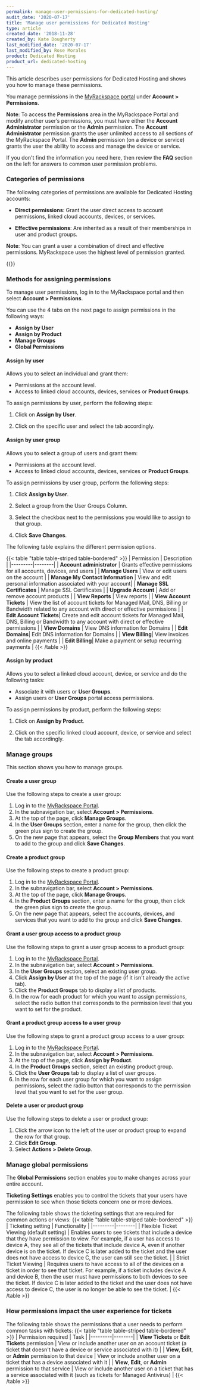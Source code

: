 ```yaml
---
permalink: manage-user-permissions-for-dedicated-hosting/
audit_date: '2020-07-17'
title: 'Manage user permissions for Dedicated Hosting'
type: article
created_date: '2018-11-28'
created_by: Kate Dougherty
last_modified_date: '2020-07-17'
last_modified_by: Rose Morales
product: Dedicated Hosting
product_url: dedicated-hosting
---
```


This article describes user permissions for Dedicated Hosting and shows you
how to manage these permissions.

You manage permissions in the [MyRackspace
portal](https://login.rackspace.com) under **Account > Permissions**.

**Note**: To access the **Permissions** area in the MyRackspace Portal and
modify another user’s permissions, you must have either the **Account
Administrator** permission or the **Admin** permission. The **Account
Administrator** permission grants the user unlimited access to all sections of
the MyRackspace Portal. The **Admin** permission (on a device or service)
grants the user the ability to access and manage the device or service.

If you don't find the information you need here, then review the **FAQ** section on the left
for answers to common user permission problems.

### Categories of permissions

The following categories of permissions are available for Dedicated Hosting
accounts:

- **Direct permissions**: Grant the user direct access to
  account permissions, linked cloud accounts, devices, or services.

- **Effective permissions**: Are inherited as a result of their memberships in user and product groups.

**Note**: You can grant a user a combination of direct and effective
permissions. MyRackspace uses the highest level of permission granted.

{{<image src="photo_1" alt="" title="">}}

### Methods for assigning permissions
To manage user permissions, log in to the MyRackspace
portal and then select **Account > Permissions**.

You can use the 4 tabs on the next page to assign permissions in the following ways:

- **Assign by User**
- **Assign by Product**
- **Manage Groups**
- **Global Permissions**

#### Assign by user

Allows you to select an individual and grant them:

- Permissions at the account level.
- Access to linked cloud accounts, devices, services or **Product Groups**.

To assign permissions by user, perform the following steps:

1. Click on **Assign by User**.

2. Click on the specific user and select the tab accordingly.

#### Assign by user group

Allows you to select a group of users and grant them:

- Permissions at the account level.
- Access to linked cloud accounts, devices, services or **Product Groups**.

To assign permissions by user group, perform the following steps:

1. Click **Assign by User**.

2. Select a group from the User Groups Column.

3. Select the checkbox next to the permissions you would like to assign to that group.

4. Click **Save Changes**.

The following table explains the different
permission options.


{{< table "table  table-striped table-bordered" >}}
| Permission | Description |
|---------|--------|
| <b>Account administrator</b> | Grants effective permissions for all accounts, devices, and users |
| <b>Manage Users</b> | View or edit users on the account |
| <b>Manage My Contact Information</b> | View and edit personal information associated with your account|
| <b>Manage SSL Certificates</b> | Manage SSL Certificates     |
| <b>Upgrade Account</b> | Add or remove account products   |
| <b>View Reports</b> | View reports    |
| <b>View Account Tickets</b> | View the list of account tickets for Managed Mail, DNS, Billing or Bandwidth related to any account with direct or effective permissions |
| <b>Edit Account Tickets</b>| Create and edit account tickets for Managed Mail, DNS, Billing or Bandwidth to any account with direct or effective permissions  |
| <b>View Domains</b> | View DNS information for Domains  |
| <b>Edit Domains</b>|  Edit DNS information for Domains |
| <b>View Billing</b>| View invoices and online payments |
| <b>Edit Billing</b>| Make a payment or setup recurring payments |
{{< /table >}}

#### Assign by product

Allows you to select a linked cloud account, device, or service and do the following tasks:

- Associate it with users or **User Groups**.
- Assign users or **User Groups** portal access permissions.

To assign permissions by product, perform the following steps:

1. Click on **Assign by Product**.

2. Click on the specific linked cloud account, device, or service and select the tab accordingly.

### Manage groups

This section shows you how to manage groups.

#### Create a user group

Use the following steps to create a user group:

1. Log in to the [MyRackspace Portal](https://login.rackspace.com).
2. In the subnavigation bar, select **Account > Permissions**.
3. At the top of the page, click **Manage Groups**.
4. In the **User Groups** section, enter a name for the group, then click the
   green plus sign to create the group.
5. On the new page that appears, select the **Group Members** that you want to
   add to the group and click **Save Changes**.

#### Create a product group

Use the following steps to create a product group:

1. Log in to the [MyRackspace Portal](https://login.rackspace.com).
2. In the subnavigation bar, select **Account > Permissions**.
3. At the top of the page, click **Manage Groups**.
4. In the **Product Groups** section, enter a name for the group, then click
   the green plus sign to create the group.
5. On the new page that appears, select the accounts, devices, and services
   that you want to add to the group and click **Save Changes**.

#### Grant a user group access to a product group

Use the following steps to grant a user group access to a product group:

1. Log in to the [MyRackspace Portal](https://login.rackspace.com).
2. In the subnavigation bar, select **Account > Permissions**.
3. In the **User Groups** section, select an existing user group.
4. Click **Assign by User** at the top of the page (if it isn't already the
   active tab).
5. Click the **Product Groups** tab to display a list of products.
6. In the row for each product for which you want to assign permissions,
   select the radio button that corresponds to the permission level that you
   want to set for the product.

#### Grant a product group access to a user group

Use the following steps to grant a product group access to a user group:

1. Log in to the [MyRackspace Portal](https://login.rackspace.com).
2. In the subnavigation bar, select **Account > Permissions**.
3. At the top of the page, click **Assign by Product**.
4. In the **Product Groups** section, select an existing product group.
5. Click the **User Groups** tab to display a list of user groups.
6. In the row for each user group for which you want to assign permissions,
   select the radio button that corresponds to the permission level that you
   want to set for the user group.

#### Delete a user or product group

Use the following steps to delete a user or product group:

1. Click the arrow icon to the left of the user or product group to expand the row for that group.
2. Click **Edit Group**.
3. Select **Actions > Delete Group**.

### Manage global permissions

The **Global Permissions** section enables you to make changes across your
entire account.

**Ticketing Settings** enables you to control the tickets that your users have
permission to see when those tickets concern one or more devices.

The following table shows the ticketing settings that are required for common
actions or views:
{{< table "table  table-striped table-bordered" >}}
| Ticketing setting  | Functionality |
|---------|--------|
| Flexible Ticket Viewing (default setting)     | Enables users to see tickets that include a device that they have permission to view. For example, if a user has access to device A, they see all of the tickets that include device A, even if another device is on the ticket. If device C is later added to the ticket and the user does not have access to device C, the user can still see the ticket.   |
| Strict Ticket Viewing     | Requires users to have access to all of the devices on a ticket in order to see that ticket. For example, if a ticket includes device A and device B, then the user must have permissions to both devices to see the ticket. If device C is later added to the ticket and the user does not have access to device C, the user is no longer be able to see the ticket.   |
{{< /table >}}


### How permissions impact the user experience for tickets

The following table shows the permissions that a user needs to perform common
tasks with tickets:
{{< table "table  table-striped table-bordered" >}}
| Permission required  | Task |
|---------|--------|
| <b>View Tickets</b> or <b>Edit Tickets</b> permission   | View or include another user on an account ticket (a ticket that doesn't have a device or service associated with it)   |
| <b>View</b>, <b>Edit</b>, or <b>Admin</b> permission to that device   | View or include another user on a ticket that has a device associated with it   |
| <b>View</b>, <b>Edit</b>, or <b>Admin</b> permission to that service   | View or include another user on a ticket that has a service associated with it (such as tickets for Managed Antivirus)   |
{{< /table >}}


